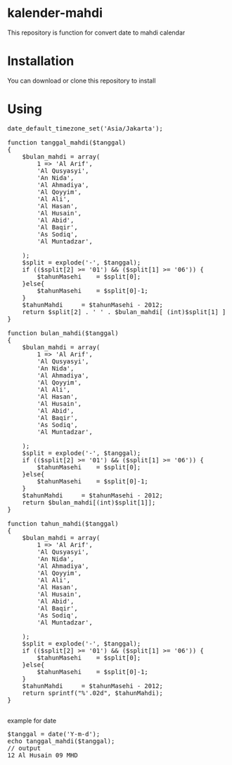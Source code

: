 # kalender-mahdi
This repository is function for convert date to mahdi calendar
# Installation
You can download or clone this repository to install
# Using
<pre>
date_default_timezone_set('Asia/Jakarta');

function tanggal_mahdi($tanggal)
{
	$bulan_mahdi = array(
		1 => 'Al Arif',
		'Al Qusyasyi',
		'An Nida',
		'Al Ahmadiya',
		'Al Qoyyim',
		'Al Ali',
		'Al Hasan',
		'Al Husain',
		'Al Abid',
		'Al Baqir',
		'As Sodiq',
		'Al Muntadzar',
		
	);
	$split = explode('-', $tanggal);
	if (($split[2] >= '01') && ($split[1] >= '06')) {
		$tahunMasehi 	= $split[0];
	}else{
		$tahunMasehi 	= $split[0]-1;
	}
	$tahunMahdi		= $tahunMasehi - 2012;
	return $split[2] . ' ' . $bulan_mahdi[ (int)$split[1] ] . ' ' . sprintf("%'.02d", $tahunMahdi).' MHD'; 
}

function bulan_mahdi($tanggal)
{
	$bulan_mahdi = array(
		1 => 'Al Arif',
		'Al Qusyasyi',
		'An Nida',
		'Al Ahmadiya',
		'Al Qoyyim',
		'Al Ali',
		'Al Hasan',
		'Al Husain',
		'Al Abid',
		'Al Baqir',
		'As Sodiq',
		'Al Muntadzar',
		
	);
	$split = explode('-', $tanggal);
	if (($split[2] >= '01') && ($split[1] >= '06')) {
		$tahunMasehi 	= $split[0];
	}else{
		$tahunMasehi 	= $split[0]-1;
	}
	$tahunMahdi		= $tahunMasehi - 2012;
	return $bulan_mahdi[(int)$split[1]]; 
}

function tahun_mahdi($tanggal)
{	
	$bulan_mahdi = array(
		1 => 'Al Arif',
		'Al Qusyasyi',
		'An Nida',
		'Al Ahmadiya',
		'Al Qoyyim',
		'Al Ali',
		'Al Hasan',
		'Al Husain',
		'Al Abid',
		'Al Baqir',
		'As Sodiq',
		'Al Muntadzar',
		
	);
	$split = explode('-', $tanggal);
	if (($split[2] >= '01') && ($split[1] >= '06')) {
		$tahunMasehi 	= $split[0];
	}else{
		$tahunMasehi 	= $split[0]-1;
	}
	$tahunMahdi		= $tahunMasehi - 2012;
	return sprintf("%'.02d", $tahunMahdi);
}

</pre>
example for date
<pre>
$tanggal = date('Y-m-d');
echo tanggal_mahdi($tanggal);
// output
12 Al Husain 09 MHD
</pre>
